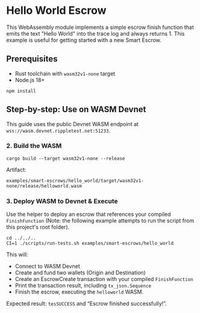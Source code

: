 # Hello World Escrow

This WebAssembly module implements a simple escrow finish function that emits the text "Hello World" into the trace log
and always returns 1. This example is useful for getting started with a new Smart Escrow.

## Prerequisites

- Rust toolchain with `wasm32v1-none` target
- Node.js 18+

```shell
npm install
```

## Step-by-step: Use on WASM Devnet

This guide uses the public Devnet WASM endpoint at `wss://wasm.devnet.rippletest.net:51233`.

### 2. Build the WASM

```shell
cargo build --target wasm32v1-none --release
```

Artifact:

```
examples/smart-escrows/hello_world/target/wasm32v1-none/release/helloworld.wasm
```

### 3. Deploy WASM to Devnet & Execute

Use the helper to deploy an escrow that references your compiled `FinishFunction` (Note: the following example attempts
to run the script from this project's root folder).

```shell
cd ../../..
CI=1 ./scripts/run-tests.sh examples/smart-escrows/hello_world
```

This will:

- Connect to WASM Devnet
- Create and fund two wallets (Origin and Destination)
- Create an EscrowCreate transaction with your compiled `FinishFunction`
- Print the transaction result, including `tx_json.Sequence`
- Finish the escrow, executing the `helloworld` WASM.

Expected result: `tesSUCCESS` and “Escrow finished successfully!”.

